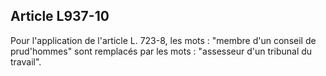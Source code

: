 Article L937-10
----
Pour l'application de l'article L. 723-8, les mots : "membre d'un conseil de
prud'hommes" sont remplacés par les mots : "assesseur d'un tribunal du travail".
